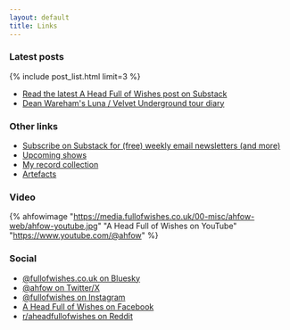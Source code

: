 ```yaml
---
layout: default
title: Links
---
```


### Latest posts
{% include post_list.html limit=3 %}

 - [Read the latest A Head Full of Wishes post on Substack](https://aheadfullofwishes.substack.com/)
 - [Dean Wareham's Luna / Velvet Underground tour diary](https://www.fullofwishes.co.uk/category/velvet-underground-tour-diary)

### Other links
<ul>
  <li><a href="https://aheadfullofwishes.substack.com/">Subscribe on Substack for (free) weekly email newsletters (and more)</a></li>
  <li><a href="https://www.fullofwishes.co.uk/database/shows/upcoming.xml">Upcoming shows</a></li>
  <li><a href="https://www.fullofwishes.co.uk/category/my-record-collection/">My record collection</a></li>
  <li><a href="https://www.fullofwishes.co.uk/category/artefacts/">Artefacts</a></li>
</ul>

### Video
{% ahfowimage "https://media.fullofwishes.co.uk/00-misc/ahfow-web/ahfow-youtube.jpg" "A Head Full of Wishes on YouTube" "https://www.youtube.com/@ahfow" %}

### Social
<ul>
  <li><a href="https://bsky.app/profile/fullofwishes.co.uk">@fullofwishes.co.uk on Bluesky</a></li>
  <li><a href="https://x.com/ahfow">@ahfow on Twitter/X</a></li>
  <li><a href="https://instagram.com/fullofwishes">@fullofwishes on Instagram</a></li>
  <li><a href="https://www.facebook.com/fullofwishes">A Head Full of Wishes on Facebook</a></li>
  <li><a href="https://www.reddit.com/r/aheadfullofwishes/">r/aheadfullofwishes on Reddit</a></li>
</ul>

